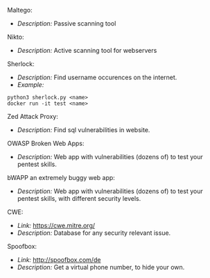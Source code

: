 Maltego:
- *Description:* Passive scanning tool

Nikto:
- *Description:* Active scanning tool for webservers

Sherlock:
- *Description:* Find username occurences on the internet.
- *Example:*
```shell
python3 sherlock.py <name>
docker run -it test <name>
```

Zed Attack Proxy:
- *Description:* Find sql vulnerabilities in website.

OWASP Broken Web Apps:
- *Description:* Web app with vulnerabilities (dozens of) to test your pentest skills.

bWAPP an extremely buggy web app:
- *Description:* Web app with vulnerabilities (dozens of) to test your pentest skills, with different security levels.

CWE:
- *Link:* https://cwe.mitre.org/
- *Description:* Database for any security relevant issue.

Spoofbox:
- *Link:* http://spoofbox.com/de
- *Description:* Get a virtual phone number, to hide your own.
